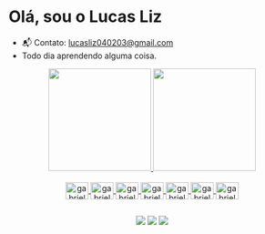 # Olá, sou o Lucas Liz

- 📬 Contato: lucasliz040203@gmail.com
- Todo dia aprendendo alguma coisa.

<div align="center">
  <a href="https://github.com/LucasLiz04">
  <img height="180em" src="https://github-readme-stats.vercel.app/api?username=LucasLiz04&show_icons=true&theme=dracula&include_all_commits=true&count_private=true"/>
  <img height="180em" src="https://github-readme-stats.vercel.app/api/top-langs/?username=LucasLiz04&layout=compact&langs_count=7&theme=dracula"/>
</div>
  
<div style="display: inline_block" align="center"><br>
  <img align="center" alt="gabrielPython" height="30" width="40" src="https://cdn.jsdelivr.net/gh/devicons/devicon@latest/icons/python/python-original.svg" />
  <img align="center" alt="gabrielPHP" height="30" width="40" src="https://cdn.jsdelivr.net/gh/devicons/devicon/icons/php/php-original.svg" />
  <img align="center" alt="gabrielJavascript" height="30" width="40" src="https://cdn.jsdelivr.net/gh/devicons/devicon/icons/javascript/javascript-original.svg" />
  <img align="center" alt="gabrielHTML" height="30" width="40" src="https://cdn.jsdelivr.net/gh/devicons/devicon/icons/html5/html5-original.svg" />
  <img align="center" alt="gabrielCSS" height="30" width="40" src="https://cdn.jsdelivr.net/gh/devicons/devicon/icons/css3/css3-original.svg" />
  <img align="center" alt="gabrielFlutter" height="30" width="40" src="https://cdn.jsdelivr.net/gh/devicons/devicon/icons/flutter/flutter-original.svg" />
  <img align="center" alt="gabrielBootstrap" height="30" width="40" src="https://cdn.jsdelivr.net/gh/devicons/devicon/icons/dart/dart-original-wordmark.svg" />
</div>
  
##

<div align="center"> 
  <a href="https://www.instagram.com/lucasrliz/" target="_blank"><img src="https://img.shields.io/badge/-Instagram-%23E4405F?style=for-the-badge&logo=instagram&logoColor=white" target="_blank"></a>
  <a href = "mailto:lucasliz040203@gmail.com"><img src="https://img.shields.io/badge/-Gmail-%23333?style=for-the-badge&logo=gmail&logoColor=white" target="_blank"></a>
  <a href="https://www.linkedin.com/in/lucas-rocha-liz-6bb733168/" target="_blank"><img src="https://img.shields.io/badge/-LinkedIn-%230077B5?style=for-the-badge&logo=linkedin&logoColor=white" target="_blank"></a> 
 
</div>
